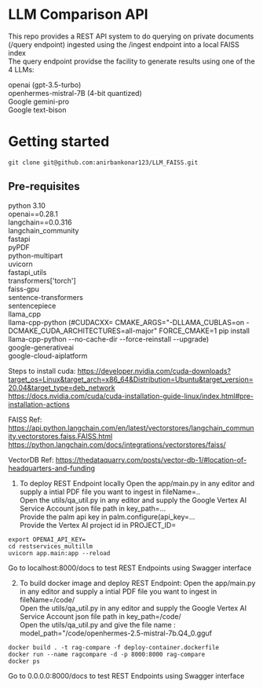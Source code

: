 # LLM Comparison API 
This repo provides a REST API system to do querying on private documents (/query endpoint) ingested using the /ingest endpoint into a local FAISS index <br> 
The query endpoint providse the facility to generate results using one of the 4 LLMs:<br>

openai (gpt-3.5-turbo)<br>
openhermes-mistral-7B (4-bit quantized)<br>
Google gemini-pro<br>
Google text-bison<br>

# Getting started

```
git clone git@github.com:anirbankonar123/LLM_FAISS.git

```
## Pre-requisites

python 3.10<br>
openai==0.28.1<br>
langchain==0.0.316<br>
langchain_community<br>
fastapi<br>
pyPDF<br>
python-multipart<br>
uvicorn<br>
fastapi_utils<br>
transformers['torch']<br>
faiss-gpu<br>
sentence-transformers<br>
sentencepiece<br>
llama_cpp<br>
llama-cpp-python (#CUDACXX= CMAKE_ARGS="-DLLAMA_CUBLAS=on -DCMAKE_CUDA_ARCHITECTURES=all-major" FORCE_CMAKE=1 pip install llama-cpp-python --no-cache-dir --force-reinstall --upgrade)<br>
google-generativeai<br>
google-cloud-aiplatform<br>

Steps to install cuda: https://developer.nvidia.com/cuda-downloads?target_os=Linux&target_arch=x86_64&Distribution=Ubuntu&target_version=20.04&target_type=deb_network <br>
https://docs.nvidia.com/cuda/cuda-installation-guide-linux/index.html#pre-installation-actions<br>

FAISS Ref: https://api.python.langchain.com/en/latest/vectorstores/langchain_community.vectorstores.faiss.FAISS.html<br>
https://python.langchain.com/docs/integrations/vectorstores/faiss/ <br>

VectorDB Ref: https://thedataquarry.com/posts/vector-db-1/#location-of-headquarters-and-funding<br>

1. To deploy REST Endpoint locally
Open the app/main.py in any editor and supply a intial PDF file you want to ingest in fileName=..<br>
Open the utils/qa_util.py in any editor and supply the Google Vertex AI Service Account json file path in key_path=...<br>
Provide the palm api key in palm.configure(api_key=...<br>
Provide the Vertex AI project id in PROJECT_ID=<br>
```
export OPENAI_API_KEY=
cd restservices_multillm
uvicorn app.main:app --reload
```

Go to localhost:8000/docs to test REST Endpoints using Swagger interface

2. To build docker image and deploy REST Endpoint:
Open the app/main.py in any editor and supply a intial PDF file you want to ingest in fileName=/code/<file name><br>
Open the utils/qa_util.py in any editor and supply the Google Vertex AI Service Account json file path in key_path=/code/<json file><br>
Open the utils/qa_util.py and give the file name : model_path="/code/openhermes-2.5-mistral-7b.Q4_0.gguf
```
docker build . -t rag-compare -f deploy-container.dockerfile
docker run --name ragcompare -d -p 8000:8000 rag-compare
docker ps
```
Go to 0.0.0.0:8000/docs to test REST Endpoints using Swagger interface
